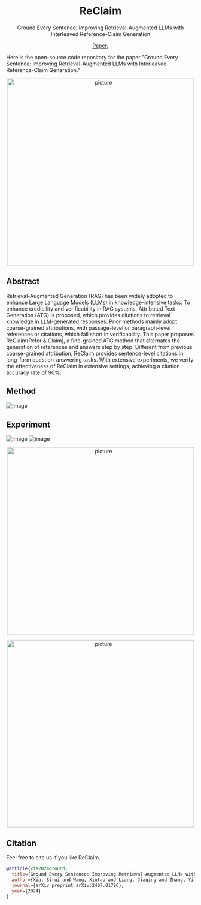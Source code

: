 <div align= "center">
    <h1> ReClaim </h1>
</div>

<p align="center">  
Ground Every Sentence: Improving Retrieval-Augmented LLMs with Interleaved Reference-Claim Generation
</p>

<p align="center">  
<a href="https://arxiv.org/pdf/2407.01796">Paper</a>; 
</p>

Here is the open-source code repository for the paper "Ground Every Sentence: Improving Retrieval-Augmented LLMs with Interleaved Reference-Claim Generation."

<p align="center">
  <img src="https://github.com/user-attachments/assets/5174d348-9454-4500-9fef-42c656af8425" alt="picture" width="500">
</p>

## Abstract
Retrieval-Augmented Generation (RAG) has been widely adopted to enhance Large Language Models (LLMs) in knowledge-intensive tasks. To enhance credibility and verificability in RAG systems, Attributed Text Generation (ATG) is proposed, which provides citations to retrieval knowledge in LLM-generated responses. Prior methods mainly adopt coarse-grained attributions, with passage-level or paragraph-level references or citations, which fall short in verificability. This paper proposes ReClaim(Refer & Claim), a fine-grained ATG method that alternates the generation of references and answers step by step. Different from previous coarse-grained attribution, ReClaim provides sentence-level citations in long-form question-answering tasks. With extensive experiments, we verify the effectiveness of ReClaim in extensive settings, achieving a citation accuracy rate of 90%.

## Method
![image](https://github.com/user-attachments/assets/ebee1835-dca3-4dd2-8ba6-8bfd540ed825)

## Experiment
![image](https://github.com/user-attachments/assets/88a8216f-9c26-4f54-9636-8d20a095852d)
![image](https://github.com/user-attachments/assets/7f4d35ac-3757-4021-973e-129defd7b13f)

<p align="center">
  <img src="https://github.com/user-attachments/assets/ffd7b9de-053b-41ce-b010-57e2443c3081" alt="picture" width="500">
</p>

<p align="center">
  <img src="https://github.com/user-attachments/assets/9f71326b-0a3a-42dc-b839-e61733b18692" alt="picture" width="500">
</p>

## Citation

Feel free to cite us if you like ReClaim.
```bibtex
@article{xia2024ground,
  title={Ground Every Sentence: Improving Retrieval-Augmented LLMs with Interleaved Reference-Claim Generation},
  author={Xia, Sirui and Wang, Xintao and Liang, Jiaqing and Zhang, Yifei and Zhou, Weikang and Deng, Jiaji and Yu, Fei and Xiao, Yanghua},
  journal={arXiv preprint arXiv:2407.01796},
  year={2024}
}
```
